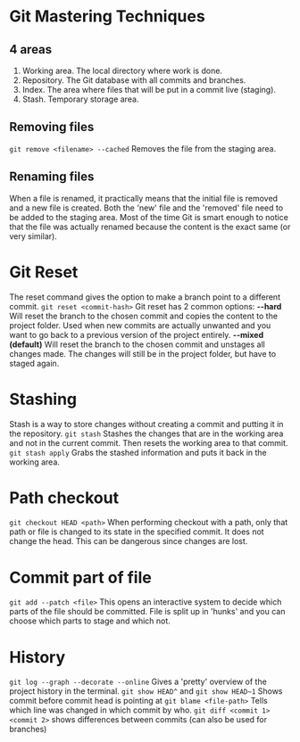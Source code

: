 # Git Mastering Techniques
## 4 areas
1. Working area. The local directory where work is done.
2. Repository. The Git database with all commits and branches.
3. Index. The area where files that will be put in a commit live (staging).
4. Stash. Temporary storage area.
## Removing files
`git remove <filename> --cached`
Removes the file from the staging area.
## Renaming files
When a file is renamed, it practically means that the initial file is removed and a new file is created. Both the 'new' file and the 'removed' file need to be added to the staging area. Most of the time Git is smart enough to notice that the file was actually renamed because the content is the exact same (or very similar).
# Git Reset
The reset command gives the option to make a branch point to a different commit.
`git reset <commit-hash>`
Git reset has 2 common options:
**--hard**
Will reset the branch to the chosen commit and copies the content to the project folder. Used when new commits are actually unwanted and you want to go back to a previous version of the project entirely.
**--mixed (default)**
Will reset the branch to the chosen commit and unstages all changes made. The changes will still be in the project folder, but have to staged again.
# Stashing
Stash is a way to store changes without creating a commit and putting it in the repository.
`git stash`
Stashes the changes that are in the working area and not in the current commit. Then resets the working area to that commit.
`git stash apply`
Grabs the stashed information and puts it back in the working area.
# Path checkout
`git checkout HEAD <path>`
When performing checkout with a path, only that path or file is changed to its state in the specified commit. It does not change the head. This can be dangerous since changes are lost.
# Commit part of file
`git add --patch <file>`
This opens an interactive system to decide which parts of the file should be committed. File is split up in 'hunks' and you can choose which parts to stage and which not.
# History
`git log --graph --decorate --online`
Gives a 'pretty' overview of the project history in the terminal.
`git show HEAD^` and `git show HEAD~1`
Shows commit before commit head is pointing at
`git blame <file-path>`
Tells which line was changed in which commit by who.
`git diff <commit 1> <commit 2>`
shows differences between commits (can also be used for branches)